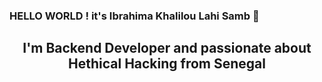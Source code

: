 ### HELLO WORLD ! it's Ibrahima Khalilou Lahi Samb 👋

<h2 align="center">I'm Backend Developer and passionate about Hethical Hacking from Senegal </h2>


<!--<p align="left"><a href="https://github.com/ryo-ma/github-profile-trophy"><img src="https://github-profile-trophy.vercel.app/?username=KhalilouLahi-Samb" alt="KhalilouLahi-Samb" /></a> </p>-->
